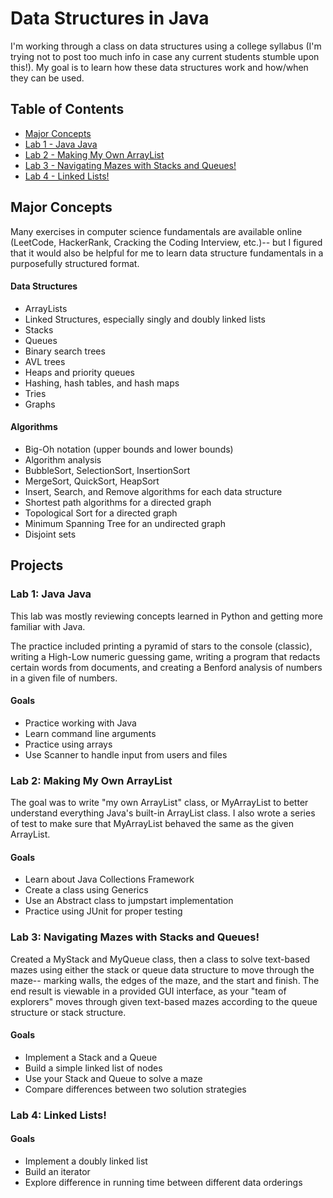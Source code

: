 # Data Structures in Java

I'm working through a class on data structures using a college syllabus (I'm trying not to post too much info in case any current students stumble upon this!). My goal is to learn how these data structures work and how/when they can be used.

## Table of Contents
* [Major Concepts](#major-concepts)
* [Lab 1 - Java Java](#lab-1-java-java)
* [Lab 2 - Making My Own ArrayList](#lab-2-making-my-own-arraylist)
* [Lab 3 - Navigating Mazes with Stacks and Queues!](#lab-3-navigating-mazes-with-stacks-and-queues)
* [Lab 4 - Linked Lists!](#lab-4-linked-lists)

## Major Concepts

Many exercises in computer science fundamentals are available online (LeetCode, HackerRank, Cracking the Coding Interview, etc.)-- but I figured that it would also be helpful for me to learn data structure fundamentals in a purposefully structured format.

#### Data Structures
* ArrayLists
* Linked Structures, especially singly and doubly linked lists
* Stacks
* Queues
* Binary search trees
* AVL trees
* Heaps and priority queues
* Hashing, hash tables, and hash maps
* Tries
* Graphs

#### Algorithms
* Big-Oh notation (upper bounds and lower bounds)
* Algorithm analysis
* BubbleSort, SelectionSort, InsertionSort
* MergeSort, QuickSort, HeapSort
* Insert, Search, and Remove algorithms for each data structure
* Shortest path algorithms for a directed graph
* Topological Sort for a directed graph
* Minimum Spanning Tree for an undirected graph
* Disjoint sets

## Projects

### Lab 1: Java Java

This lab was mostly reviewing concepts learned in Python and getting more familiar with Java.

The practice included printing a pyramid of stars to the console (classic), writing a High-Low numeric guessing game, writing a program that redacts certain words from documents, and creating a Benford analysis of numbers in a given file of numbers.

#### Goals
* Practice working with Java
* Learn command line arguments
* Practice using arrays
* Use Scanner to handle input from users and files

### Lab 2: Making My Own ArrayList

The goal was to write "my own ArrayList" class, or MyArrayList to better understand everything Java's built-in ArrayList class. I also wrote a series of test to make sure that MyArrayList behaved the same as the given ArrayList.

#### Goals
* Learn about Java Collections Framework
* Create a class using Generics
* Use an Abstract class to jumpstart implementation
* Practice using JUnit for proper testing

### Lab 3: Navigating Mazes with Stacks and Queues!

Created a MyStack and MyQueue class, then a class to solve text-based mazes using either the stack or queue data structure to move through the maze-- marking walls, the edges of the maze, and the start and finish. The end result is viewable in a provided GUI interface, as your "team of explorers" moves through given text-based mazes according to the queue structure or stack structure.

#### Goals
* Implement a Stack and a Queue
* Build a simple linked list of nodes
* Use your Stack and Queue to solve a maze
* Compare differences between two solution strategies

### Lab 4: Linked Lists!

#### Goals
* Implement a doubly linked list
* Build an iterator
* Explore difference in running time between different data orderings

